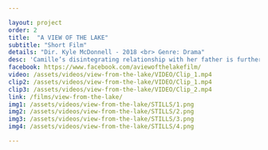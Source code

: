 ```yaml
---

layout: project
order: 2
title:  "A VIEW OF THE LAKE"
subtitle: "Short Film"
details: "Dir. Kyle McDonnell - 2018 <br> Genre: Drama"
desc: 'Camille’s disintegrating relationship with her father is further strained when she’s faced with the hardest decision she’s ever had to make.'
facebook: https://www.facebook.com/aviewofthelakefilm/ 
video: /assets/videos/view-from-the-lake/VIDEO/Clip_1.mp4
clip2: /assets/videos/view-from-the-lake/VIDEO/Clip_1.mp4
clip3: /assets/videos/view-from-the-lake/VIDEO/Clip_2.mp4
link: /films/view-from-the-lake/
img1: /assets/videos/view-from-the-lake/STILLS/1.png
img2: /assets/videos/view-from-the-lake/STILLS/2.png
img3: /assets/videos/view-from-the-lake/STILLS/3.png
img4: /assets/videos/view-from-the-lake/STILLS/4.png

---
```

